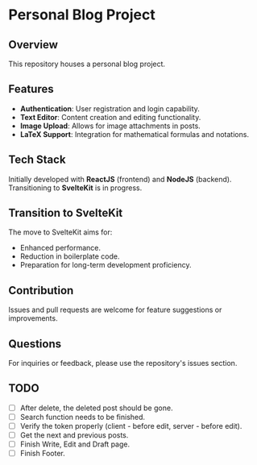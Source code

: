 # Personal Blog Project

## Overview

This repository houses a personal blog project.

## Features

- **Authentication**: User registration and login capability.
- **Text Editor**: Content creation and editing functionality.
- **Image Upload**: Allows for image attachments in posts.
- **LaTeX Support**: Integration for mathematical formulas and notations.

## Tech Stack

Initially developed with **ReactJS** (frontend) and **NodeJS** (backend). Transitioning to **SvelteKit** is in progress.

## Transition to SvelteKit

The move to SvelteKit aims for:

- Enhanced performance.
- Reduction in boilerplate code.
- Preparation for long-term development proficiency.

## Contribution

Issues and pull requests are welcome for feature suggestions or improvements.

## Questions

For inquiries or feedback, please use the repository's issues section.

## TODO

- [ ] After delete, the deleted post should be gone.
- [ ] Search function needs to be finished.
- [ ] Verify the token properly (client - before edit, server - before edit).
- [ ] Get the next and previous posts.
- [ ] Finish Write, Edit and Draft page.
- [ ] Finish Footer.
